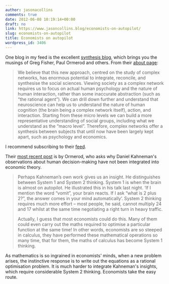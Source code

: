 ```yaml
---
author: jasonacollins
comments: true
date: 2012-06-08 10:19:14+00:00
draft: no
link: https://www.jasoncollins.blog/economists-on-autopilot/
slug: economists-on-autopilot
title: Economists on autopilot
wordpress_id: 3406
---
```


One blog in my feed is the excellent [synthesis blog](http://www.synthesisips.net/category/blog/), which brings you the musings of Greg Fisher, Paul Ormerod and others. From their [about page](http://www.synthesisips.net/about-us/our-approach/):



<blockquote>We believe that this new approach, centred on the study of complex networks, has enormous potential to integrate, reconcile, and synthesise the social sciences.  Viewing society as a complex network requires us to focus on actual human psychology and the nature of human interaction, rather than some inaccurate abstraction (such as “the rational agent”).  We can drill down further and understand that neuroscience can help us to understand the nature of human cognition (the brain being a complex network itself), action, and interaction.  Starting from these micro levels we can build a more representative understanding of social groups, including what we understand as the “macro level”.  Therefore, complex networks offer a synthesis between subjects that until now have been largely kept apart, such as psychology and economics.</blockquote>



I recommend subscribing to their [feed](http://www.synthesisips.net/feed/).

Their [most recent post](http://www.synthesisips.net/blog/kahneman-and-schizophrenia-in-economics/) is by Ormerod, who asks why Daniel Kahneman's observations about human decision-making have not been integrated into economic theory.



<blockquote>Perhaps Kahneman’s own work gives us an insight.  He distinguishes between System 1 and System 2 thinking.  System 1 is when the brain is almost on autopilot.  He illustrated this in his talk last night.  ‘If I mention the word “vomit”, your brain reacts.  If I ask “what is 2 plus 2?”, the answer comes in your mind automatically’.  System 2 thinking requires much more effort – most people, he said, cannot multiply 24 and 17 whilst at the same time negotiating a right turn in heavy traffic.

Actually, I guess that most economists could do this.  Many of them could even carry out the maths required to optimise a particular function at the same time!  In other words, economists are so steeped in calculus, they have performed these mathematical operations so many time, that for them, the maths of calculus has become System 1 thinking.</blockquote>



As mathematics is so ingrained in economists' minds, when a new problem arises, the instinctive response is to write out the equations as a rational optimisation problem. It is much harder to integrate Kahneman's insights, which require considerable System 2 thinking. Economists take the easy route.
